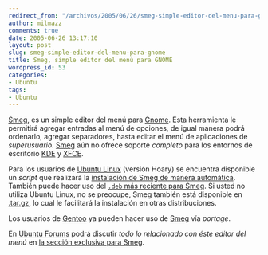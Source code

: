 ```yaml
---
redirect_from: "/archivos/2005/06/26/smeg-simple-editor-del-menu-para-gnome/"
author: milmazz
comments: true
date: 2005-06-26 13:17:10
layout: post
slug: smeg-simple-editor-del-menu-para-gnome
title: Smeg, simple editor del menú para GNOME
wordpress_id: 53
categories:
- Ubuntu
tags:
- Ubuntu
---
```


[Smeg](http://www.realistanew.com/projects/smeg/), es un simple editor del menú para [Gnome](www.gnome.org/). Esta herramienta le permitirá agregar entradas al menú de opciones, de igual manera podrá ordenarlo, agregar separadores, hasta editar el menú de aplicaciones de _superusuario_. [Smeg](http://www.realistanew.com/projects/smeg/) aún no ofrece soporte _completo_ para los entornos de escritorio [KDE](www.kde.org/) y [XFCE](www.xfce.org/).

Para los usuarios de [Ubuntu Linux](www.ubuntulinux.org/ ) (versión Hoary) se encuentra disponible un _script_ que realizará la [instalación de Smeg de manera automática](http://dev.realistanew.com/smeg/installsmeg). También puede hacer uso del [`.deb` más reciente para Smeg]( http://dev.realistanew.com/smeg/latest/smeg.deb). Si usted no utiliza Ubuntu Linux, no se preocupe, Smeg también está disponible en [.tar.gz](http://dev.realistanew.com/smeg/latest/smeg.tar.gz), lo cual le facilitará la instalación en otras distribuciones.

Los usuarios de [Gentoo](http://www.gentoo.org/) ya pueden hacer uso de [Smeg](http://www.realistanew.com/projects/smeg/) vía _portage_.

En [Ubuntu Forums](http://www.ubuntuforums.org) podrá discutir _todo lo relacionado con éste editor del menú_ en [la sección exclusiva para Smeg](http://www.ubuntuforums.org/forumdisplay.php?f=67).
